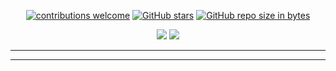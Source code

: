 <div align="center"> 

[![contributions welcome](https://img.shields.io/badge/contributions-welcome-brightgreen.svg?style=flat)](https://github.com/Fabian-Martinez-Rincon/Ingenieria-de-Software-3)
[![GitHub stars](https://img.shields.io/github/stars/Fabian-Martinez-Rincon/Ingenieria-de-Software-3)](https://github.com/Fabian-Martinez-Rincon/Ingenieria-de-Software-3/stargazers/)
[![GitHub repo size in bytes](https://img.shields.io/github/repo-size/Fabian-Martinez-Rincon/Ingenieria-de-Software-3)](https://github.com/Fabian-Martinez-Rincon/Ingenieria-de-Software-3)


<img src="https://readme-typing-svg.demolab.com?font=Fira+Code&size=30&duration=1700&pause=800&color=00ff93&center=true&width=435&lines=🤖 Ingenieria de Software 3"/>

<img src="https://media0.giphy.com/media/v1.Y2lkPTc5MGI3NjExMnAwZ3UycWxiNGk1ZzR5ZXJ4NTdjNTc3NHVzN2hxOXB0bHc5NTR3YSZlcD12MV9pbnRlcm5hbF9naWZfYnlfaWQmY3Q9Zw/3o6Zt358fBA8YKTsoo/giphy.gif"/>

</div>

---




---